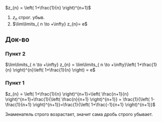 $z_{n} = \left( 1+\frac{1}{n} \right)^{n+1}$

1. $z_{n}$ строг. убыв.
2. $\lim\limits_{ n \to +\infty} z_{n}= e$
## Док-во

### Пункт 2

$\lim\limits_{ n \to +\infty} z_{n} = \lim\limits_{ n \to +\infty}\left( 1+\frac{1}{n} \right)^{n}\left( 1+\frac{1}{n} \right) = e$

### Пункт 1

$z_{n} = \left( 1+\frac{1}{n} \right)^{n+1}=\left( \frac{n+1}{n} \right)^{n+1}=\frac{1}{\left( \frac{n}{n+1} \right)^{n+1}} = \frac{1}{\left( 1-\frac{1}{n+1} \right)^{n+1}}=\frac{1}{\left( 1+\frac{-1}{n+1} \right)^{n+1}}$

Знаменатель строго возрастает, значит сама дробь строго убывает.